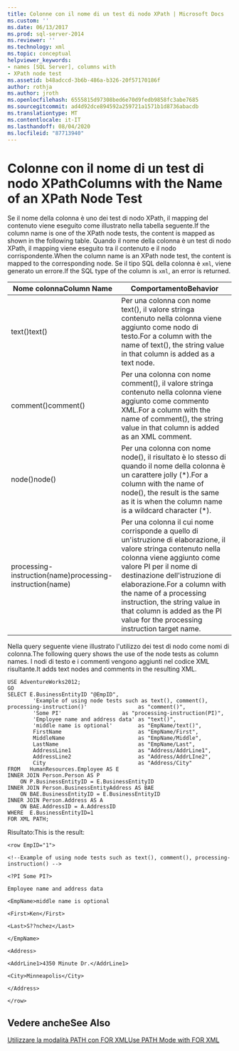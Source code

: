 ```yaml
---
title: Colonne con il nome di un test di nodo XPath | Microsoft Docs
ms.custom: ''
ms.date: 06/13/2017
ms.prod: sql-server-2014
ms.reviewer: ''
ms.technology: xml
ms.topic: conceptual
helpviewer_keywords:
- names [SQL Server], columns with
- XPath node test
ms.assetid: b48adccd-3b6b-486a-b326-20f57170186f
author: rothja
ms.author: jroth
ms.openlocfilehash: 6555815d97308bed6e70d9fedb9858fc3abe7685
ms.sourcegitcommit: ad4d92dce894592a259721a1571b1d8736abacdb
ms.translationtype: MT
ms.contentlocale: it-IT
ms.lasthandoff: 08/04/2020
ms.locfileid: "87713940"
---
```

# <a name="columns-with-the-name-of-an-xpath-node-test"></a><span data-ttu-id="9bb4f-102">Colonne con il nome di un test di nodo XPath</span><span class="sxs-lookup"><span data-stu-id="9bb4f-102">Columns with the Name of an XPath Node Test</span></span>
  <span data-ttu-id="9bb4f-103">Se il nome della colonna è uno dei test di nodo XPath, il mapping del contenuto viene eseguito come illustrato nella tabella seguente.</span><span class="sxs-lookup"><span data-stu-id="9bb4f-103">If the column name is one of the XPath node tests, the content is mapped as shown in the following table.</span></span> <span data-ttu-id="9bb4f-104">Quando il nome della colonna è un test di nodo XPath, il mapping viene eseguito tra il contenuto e il nodo corrispondente.</span><span class="sxs-lookup"><span data-stu-id="9bb4f-104">When the column name is an XPath node test, the content is mapped to the corresponding node.</span></span> <span data-ttu-id="9bb4f-105">Se il tipo SQL della colonna è `xml`, viene generato un errore.</span><span class="sxs-lookup"><span data-stu-id="9bb4f-105">If the SQL type of the column is `xml`, an error is returned.</span></span>  
  
|<span data-ttu-id="9bb4f-106">Nome colonna</span><span class="sxs-lookup"><span data-stu-id="9bb4f-106">Column Name</span></span>|<span data-ttu-id="9bb4f-107">Comportamento</span><span class="sxs-lookup"><span data-stu-id="9bb4f-107">Behavior</span></span>|  
|-----------------|--------------|  
|<span data-ttu-id="9bb4f-108">text()</span><span class="sxs-lookup"><span data-stu-id="9bb4f-108">text()</span></span>|<span data-ttu-id="9bb4f-109">Per una colonna con nome text(), il valore stringa contenuto nella colonna viene aggiunto come nodo di testo.</span><span class="sxs-lookup"><span data-stu-id="9bb4f-109">For a column with the name of text(), the string value in that column is added as a text node.</span></span>|  
|<span data-ttu-id="9bb4f-110">comment()</span><span class="sxs-lookup"><span data-stu-id="9bb4f-110">comment()</span></span>|<span data-ttu-id="9bb4f-111">Per una colonna con nome comment(), il valore stringa contenuto nella colonna viene aggiunto come commento XML.</span><span class="sxs-lookup"><span data-stu-id="9bb4f-111">For a column with the name of comment(), the string value in that column is added as an XML comment.</span></span>|  
|<span data-ttu-id="9bb4f-112">node()</span><span class="sxs-lookup"><span data-stu-id="9bb4f-112">node()</span></span>|<span data-ttu-id="9bb4f-113">Per una colonna con nome node(), il risultato è lo stesso di quando il nome della colonna è un carattere jolly (\*).</span><span class="sxs-lookup"><span data-stu-id="9bb4f-113">For a column with the name of node(), the result is the same as it is when the column name is a wildcard character (\*).</span></span>|  
|<span data-ttu-id="9bb4f-114">processing-instruction(name)</span><span class="sxs-lookup"><span data-stu-id="9bb4f-114">processing-instruction(name)</span></span>|<span data-ttu-id="9bb4f-115">Per una colonna il cui nome corrisponde a quello di un'istruzione di elaborazione, il valore stringa contenuto nella colonna viene aggiunto come valore PI per il nome di destinazione dell'istruzione di elaborazione.</span><span class="sxs-lookup"><span data-stu-id="9bb4f-115">For a column with the name of a processing instruction, the string value in that column is added as the PI value for the processing instruction target name.</span></span>|  
  
 <span data-ttu-id="9bb4f-116">Nella query seguente viene illustrato l'utilizzo dei test di nodo come nomi di colonna.</span><span class="sxs-lookup"><span data-stu-id="9bb4f-116">The following query shows the use of the node tests as column names.</span></span> <span data-ttu-id="9bb4f-117">I nodi di testo e i commenti vengono aggiunti nel codice XML risultante.</span><span class="sxs-lookup"><span data-stu-id="9bb4f-117">It adds text nodes and comments in the resulting XML.</span></span>  
  
```  
USE AdventureWorks2012;  
GO  
SELECT E.BusinessEntityID "@EmpID",   
        'Example of using node tests such as text(), comment(), processing-instruction()'                as "comment()",  
        'Some PI'                   as "processing-instruction(PI)",  
        'Employee name and address data' as "text()",  
        'middle name is optional'        as "EmpName/text()",  
        FirstName                        as "EmpName/First",   
        MiddleName                       as "EmpName/Middle",   
        LastName                         as "EmpName/Last",  
        AddressLine1                     as "Address/AddrLine1",  
        AddressLine2                     as "Address/AddrLIne2",  
        City                             as "Address/City"  
FROM   HumanResources.Employee AS E  
INNER JOIN Person.Person AS P   
    ON P.BusinessEntityID = E.BusinessEntityID  
INNER JOIN Person.BusinessEntityAddress AS BAE  
    ON BAE.BusinessEntityID = E.BusinessEntityID  
INNER JOIN Person.Address AS A  
    ON BAE.AddressID = A.AddressID  
WHERE  E.BusinessEntityID=1  
FOR XML PATH;  
```  
  
 <span data-ttu-id="9bb4f-118">Risultato:</span><span class="sxs-lookup"><span data-stu-id="9bb4f-118">This is the result:</span></span>  
  
 `<row EmpID="1">`  
  
 `<!--Example of using node tests such as text(), comment(), processing-instruction() -->`  
  
 `<?PI Some PI?>`  
  
 `Employee name and address data`  
  
 `<EmpName>middle name is optional`  
  
 `<First>Ken</First>`  
  
 `<Last>S??nchez</Last>`  
  
 `</EmpName>`  
  
 `<Address>`  
  
 `<AddrLine1>4350 Minute Dr.</AddrLine1>`  
  
 `<City>Minneapolis</City>`  
  
 `</Address>`  
  
 `</row>`  
  
## <a name="see-also"></a><span data-ttu-id="9bb4f-119">Vedere anche</span><span class="sxs-lookup"><span data-stu-id="9bb4f-119">See Also</span></span>  
 [<span data-ttu-id="9bb4f-120">Utilizzare la modalità PATH con FOR XML</span><span class="sxs-lookup"><span data-stu-id="9bb4f-120">Use PATH Mode with FOR XML</span></span>](use-path-mode-with-for-xml.md)  
  
  
